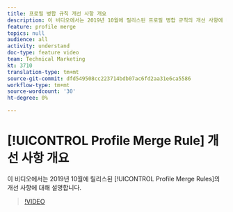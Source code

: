 ```yaml
---
title: 프로필 병합 규칙 개선 사항 개요
description: 이 비디오에서는 2019년 10월에 릴리스된 프로필 병합 규칙의 개선 사항에 대해 설명합니다.
feature: profile merge
topics: null
audience: all
activity: understand
doc-type: feature video
team: Technical Marketing
kt: 3710
translation-type: tm+mt
source-git-commit: dfd549508cc223714bdb07ac6fd2aa31e6ca5586
workflow-type: tm+mt
source-wordcount: '30'
ht-degree: 0%

---
```



# [!UICONTROL Profile Merge Rule] 개선 사항 개요

이 비디오에서는 2019년 10월에 릴리스된 [!UICONTROL Profile Merge Rules]의 개선 사항에 대해 설명합니다.

>[!VIDEO](https://video.tv.adobe.com/v/28976/?quality=12)
